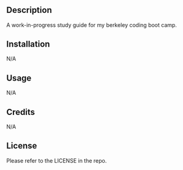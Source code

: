 # <Your-Project-Title>

## Description

A work-in-progress study guide for my berkeley coding boot camp.


## Installation

N/A

## Usage

N/A

## Credits

N/A

## License

Please refer to the LICENSE in the repo.